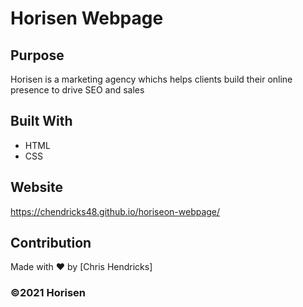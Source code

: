 # Horisen Webpage

## Purpose
Horisen is a marketing agency whichs helps clients build their online presence to drive SEO and sales

## Built With
* HTML
* CSS

## Website
https://chendricks48.github.io/horiseon-webpage/

## Contribution
Made with ❤️ by [Chris Hendricks]

### ©️2021 Horisen
